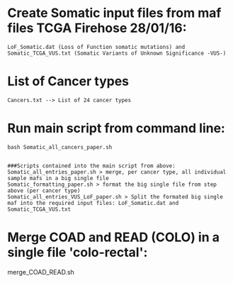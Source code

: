 # Create Somatic input files from maf files TCGA Firehose 28/01/16:
    LoF_Somatic.dat (Loss of Function somatic mutations) and Somatic_TCGA_VUS.txt (Somatic Variants of Unknown Significance -VUS-)


# List of Cancer types
    Cancers.txt --> List of 24 cancer types


# Run main script from command line:
    bash Somatic_all_cancers_paper.sh


	###Scripts contained into the main script from above:
	Somatic_all_entries_paper.sh > merge, per cancer type, all individual sample mafs in a big single file
	Somatic_formatting_paper.sh > format the big single file from step above (per cancer type)
	Somatic_all_entries_VUS_LoF_paper.sh > Split the formated big single maf into the required input files: LoF_Somatic.dat and Somatic_TCGA_VUS.txt


# Merge COAD and READ (COLO) in a single file 'colo-rectal':
  merge_COAD_READ.sh

